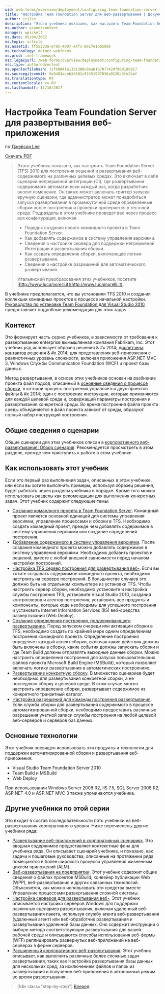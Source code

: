 ```yaml
---
uid: web-forms/overview/deployment/configuring-team-foundation-server-for-web-deployment/configuring-team-foundation-server-for-web-deployment
title: "Настройка Team Foundation Server для веб-развертывание | Документы Microsoft"
author: jrjlee
description: "Этого учебника показано, как настроить Team Foundation Server (TFS) 2010 для построения решений и развертывания веб-содержимого на различных целевых средах. Это..."
ms.author: aspnetcontent
manager: wpickett
ms.date: 05/04/2012
ms.topic: article
ms.assetid: ff55233a-e795-4007-a4fc-861fe1bb590b
ms.technology: dotnet-webforms
ms.prod: .net-framework
msc.legacyurl: /web-forms/overview/deployment/configuring-team-foundation-server-for-web-deployment/configuring-team-foundation-server-for-web-deployment
msc.type: authoredcontent
ms.openlocfilehash: 72f60841a1381380c0ea6167077420f960180dc7
ms.sourcegitcommit: 9a9483aceb34591c97451997036a9120c3fe2baf
ms.translationtype: MT
ms.contentlocale: ru-RU
ms.lasthandoff: 11/10/2017
---
```

<a name="configuring-team-foundation-server-for-web-deployment"></a>Настройка Team Foundation Server для развертывания веб-приложения
====================
по [Джейсон Lee](https://github.com/jrjlee)

[Скачать PDF](https://msdnshared.blob.core.windows.net/media/MSDNBlogsFS/prod.evol.blogs.msdn.com/CommunityServer.Blogs.Components.WeblogFiles/00/00/00/63/56/8130.DeployingWebAppsInEnterpriseScenarios.pdf)

> Этого учебника показано, как настроить Team Foundation Server (TFS) 2010 для построения решений и развертывания веб-содержимого на различных целевых средах. Это включает в себя сценарии непрерывной интеграции (CI), где развертывании содержимого автоматически каждый раз, когда разработчик вносит изменение. Он также может включать триггер запуска вручную сценарии, где администратор может понадобиться запуска развертывания в промежуточной среде определенные сборки после построения и проверки проверяется в тестовой среде. Подразделы в этом учебнике проведет вас через процесс вся конфигурация, включая:
> 
> - Порядок создания нового командного проекта в Team Foundation Server.
> - Как добавлять содержимое в систему управления версиями.
> - Сведения о настройке сервера для поддержки непрерывной Интеграции и развертывания сборки.
> - Как создать определение сборки, включающее логики развертывания.
> - Сведения о настройке разрешений для автоматического развертывания.
> 
> Итальянский преобразования этих учебников, посетите [http://www.lucamorelli.it](http://www.lucamorelli.it).


В учебнике предполагается, что вы установили TFS 2010 и создания коллекции командных проектов в процессе начальной настройки. [Руководство по установке Team Foundation для Visual Studio 2010](https://go.microsoft.com/?linkid=9805132) предоставляет подробные рекомендации для этих задач.

## <a name="context"></a>Контекст

Это формирует часть серию учебников, в зависимости от требования к развертыванию enterprise вымышленная компания Fabrikam, Inc. Этот учебник ряд использует образец решения & #x 2014; [диспетчера контактов](../web-deployment-in-the-enterprise/the-contact-manager-solution.md) решения & #x 2014; для представления веб-приложения с реалистичных уровень сложности, включая приложения ASP.NET MVC 3, Windows Службы Communication Foundation (WCF) и проект базы данных.

Метод развертывания, в основе этих учебников основан на разбиение проекта файл подход, описанный в [основные сведения о процессе сборки](../web-deployment-in-the-enterprise/understanding-the-build-process.md), в которой процесс построения управляется двух проектов файлы & #x 2014; один с построение инструкции, которые применяются для каждой целевой среде и, содержащий параметры построения и развертывания конкретной среды. Во время построения файла проекта среды объединяется в файл проекта зависит от среды, образуют полный набор инструкций построения.

## <a name="scenario-overview"></a>Общие сведения о сценарии

Общие сценарии для этих учебников описан в [корпоративного веб-развертывания: Обзор сценария](../deploying-web-applications-in-enterprise-scenarios/enterprise-web-deployment-scenario-overview.md). Рекомендуется просмотреть в этом разделе, прежде чем приступить к работе в этом учебнике.

## <a name="how-to-use-this-tutorial"></a>Как использовать этот учебник

Если это первый раз выполнения задач, описанных в этом учебнике, или если вы хотите выполнить примеры, используя образец решения, будет работать через разделы учебника в порядке. Кроме того можно использовать разделы как рекомендации для выполнения конкретных задач. Этот учебник содержит следующие темы:

- [Создание командного проекта в Team Foundation Server](creating-a-team-project-in-tfs.md). Командный проект является основной единицей для системы управления версиями, управление процессами и сборки в TFS. Необходимо создать командный проект, прежде чем добавлять содержимое в систему управления версиями или создание определений построения.
- [Добавление содержимого в систему управления версиями](adding-content-to-source-control.md). После создания командного проекта можно добавлять содержимое в систему управления версиями. Необходимо добавить проектов и решений, вместе с любой внешней зависимости перед началом настройки построений.
- [Настройка TFS сервер построения для развертывания веб-](configuring-a-tfs-build-server-for-web-deployment.md). Если вы хотите создавать содержимое командного проекта, необходимо настроить на сервере построений. В большинстве случаев это должно быть на отдельном компьютере из установки TFS. Чтобы настроить сервер сборки, необходимо установите и настройка службы построения TFS, установите Visual Studio 2010, создания контроллеров и агентов построения, установить все продукты и компоненты, которые коде необходимы для успешного построения и установить Internet Information Services (IIS) веб-средства развертывания (Web Deploy).
- [Создание определения построения, поддерживающего развертывание](creating-a-build-definition-that-supports-deployment.md). Перед запуском очереди или активации сборки в TFS, необходимо создать по крайней мере одним определением построения командного проекта. Определение построения определяет каждый аспект сборки, включая какие действия должны быть включены в сборку, какие события должны запускать сборки и где Team Build должны отправлять выходные данные сборки. Можно настроить определения построения для запуска пользовательских файлов проекта Microsoft Build Engine (MSBuild), который позволяет включать логику развертывания в автоматических построениях.
- [Развертывание конкретную сборку](deploying-a-specific-build.md). В множество сценариев будет необходимо для развертывания конкретной сборки, а не последнюю сборку к целевой среде. В этом случае можно настроить определение сборки, развертывает содержимое из конкретного транзитный каталог.
- [Настройка разрешений для команды построения развертывания](configuring-permissions-for-team-build-deployment.md). Если служба сборки для развертывания содержимого в процессе автоматизированной сборки, необходимо предоставить различные разрешения учетной записи службы построения на любой целевой веб-серверов и серверов баз данных.

## <a name="key-technologies"></a>Основные технологии

Этот учебник посвящен использовать эти продукты и технологии для поддержки автоматизированной сборки и развертывания веб-приложения:

- Visual Studio Team Foundation Server 2010
- Team Build и MSBuild
- Web Deploy

При использовании Windows Server 2008 R2, IIS 7.5, SQL Server 2008 R2, ASP.NET 4.0 и ASP.NET MVC 3 также упоминаются учебника.

## <a name="other-tutorials-in-this-series"></a>Другие учебники по этой серии

Это входит в состав последовательности пять учебники на веб-развертывания корпоративного уровня. Ниже перечислены другие учебники ряда:

- [Развертывание веб-приложений в корпоративных сценариях](../deploying-web-applications-in-enterprise-scenarios/deploying-web-applications-in-enterprise-scenarios.md). Это вводная содержимое предоставляет контекстные фона для учебника ряда. Он описывает сценарий учебника, и показано, как задачи и пошаговые руководства, описанные на протяжении ряда помещаются в более широкого процесса управления жизненным циклом приложений (ALM).
- [Веб-развертывания на предприятии](../web-deployment-in-the-enterprise/web-deployment-in-the-enterprise.md). Этот учебник содержит общие сведения о файлах проектов MSBuild, конвейер публикации Web (WPP), веб-развертывания и других связанных технологий. Объясняется, как можно использовать эти средства вместе Управление процессами развертывания сложной системы.
- [Настройка серверов для развертывания веб-](../configuring-server-environments-for-web-deployment/configuring-server-environments-for-web-deployment.md). Этот учебник описывается настройка серверов Windows для поддержки различных сценариев развертывания, включая удаленный веб-развертывания пакета, используя службу агента веб-развертывания (удаленный агент) или веб-обработчик развертывания и развертывания удаленной базы данных. Оно содержит инструкции о выборе метода соответствующие развертывания для вашей рабочей среде и описываются способы использования веб-фермы (WFF) реплицировать развернутых веб-приложений на веб-серверах в ферме серверов.
- [Расширенный корпоративного веб-развертывания](../advanced-enterprise-web-deployment/advanced-enterprise-web-deployment.md). Этот учебник описывает, как выполнять различные более сложных задач развертывания, таких как Настройка развертывания базы данных для нескольких сред, за исключением файлов и папок из развертывания и получение веб-приложения в автономный режим во время развертывания .

>[!div class="step-by-step"]
[Вперед](creating-a-team-project-in-tfs.md)
